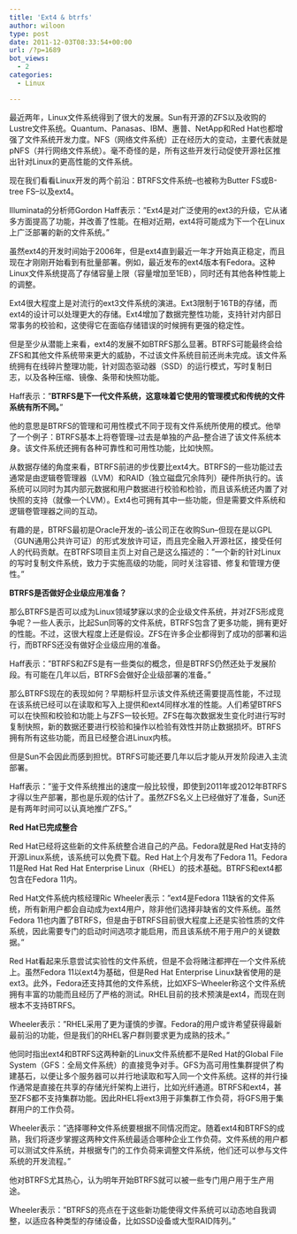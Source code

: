 ```yaml
---
title: 'Ext4 & btrfs'
author: wiloon
type: post
date: 2011-12-03T08:33:54+00:00
url: /?p=1689
bot_views:
  - 2
categories:
  - Linux

---
```

最近两年，Linux文件系统得到了很大的发展。Sun有开源的ZFS以及收购的Lustre文件系统。Quantum、Panasas、IBM、惠普、NetApp和Red Hat也都增强了文件系统开发力度。NFS（网络文件系统）正在经历大的变动，主要代表就是pNFS（并行网络文件系统）。毫不奇怪的是，所有这些开发行动促使开源社区推出针对Linux的更高性能的文件系统。

现在我们看看Linux开发的两个前沿：BTRFS文件系统&#8211;也被称为Butter FS或B-tree FS&#8211;以及ext4。

Illuminata的分析师Gordon Haff表示：&#8221;Ext4是对广泛使用的ext3的升级，它从诸多方面提高了功能，并改善了性能。在相对近期，ext4将可能成为下一个在Linux上广泛部署的新的文件系统。&#8221;

虽然ext4的开发时间始于2006年，但是ext4直到最近一年才开始真正稳定，而且现在才刚刚开始看到有批量部署。例如，最近发布的ext4版本有Fedora。这种Linux文件系统提高了存储容量上限（容量增加至1EB），同时还有其他各种性能上的调整。

Ext4很大程度上是对流行的ext3文件系统的演进。Ext3限制于16TB的存储，而ext4的设计可以处理更大的存储。Ext4增加了数据完整性功能，支持针对内部日常事务的校验和，这使得它在面临存储错误的时候拥有更强的稳定性。

但是至少从潜能上来看，ext4的发展不如BTRFS那么显著。BTRFS可能最终会给ZFS和其他文件系统带来更大的威胁，不过该文件系统目前还尚未完成。该文件系统拥有在线碎片整理功能，针对固态驱动器（SSD）的运行模式，写时复制日志，以及各种压缩、镜像、条带和快照功能。

Haff表示：&#8221;**BTRFS是下一代文件系统，这意味着它使用的管理模式和传统的文件系统有所不同。**&#8221;

他的意思是BTRFS的管理和可用性模式不同于现有文件系统所使用的模式。他举了一个例子：BTRFS基本上将卷管理&#8211;过去是单独的产品&#8211;整合进了该文件系统本身。该文件系统还拥有各种可靠性和可用性功能，比如快照。

从数据存储的角度来看，BTRFS前进的步伐要比ext4大。BTRFS的一些功能过去通常是由逻辑卷管理器（LVM）和RAID（独立磁盘冗余阵列）硬件所执行的。该系统可以同时为其内部元数据和用户数据进行校验和检验，而且该系统还内置了对快照的支持（就像一个LVM）。Ext4也可拥有其中一些功能，但是需要文件系统和逻辑卷管理器之间的互动。

有趣的是，BTRFS最初是Oracle开发的&#8211;该公司正在收购Sun&#8211;但现在是以GPL（GUN通用公共许可证）的形式发放许可证，而且完全融入开源社区，接受任何人的代码贡献。在BTRFS项目主页上对自己是这么描述的：&#8221;一个新的针对Linux的写时复制文件系统，致力于实施高级的功能，同时关注容错、修复和管理方便性。&#8221;

**BTRFS是否做好企业级应用准备？**

那么BTRFS是否可以成为Linux领域梦寐以求的企业级文件系统，并对ZFS形成竞争呢？一些人表示，比起Sun同等的文件系统，BTRFS包含了更多功能，拥有更好的性能。不过，这很大程度上还是假设。ZFS在许多企业都得到了成功的部署和运行，而BTRFS还没有做好企业级应用的准备。

Haff表示：&#8221;BTRFS和ZFS是有一些类似的概念，但是BTRFS仍然还处于发展阶段。有可能在几年以后，BTRFS会做好企业级部署的准备。&#8221;

那么BTRFS现在的表现如何？早期标杆显示该文件系统还需要提高性能，不过现在该系统已经可以在读取和写入上提供和ext4同样水准的性能。人们希望BTRFS可以在快照和校验和功能上与ZFS一较长短。ZFS在每次数据发生变化时进行写时复制快照，新的数据还要进行校验和操作以检验有效性并防止数据损坏。BTRFS拥有所有这些功能，而且已经整合进Linux内核。

但是Sun不会因此而感到担忧。BTRFS可能还要几年以后才能从开发阶段进入主流部署。

Haff表示：&#8221;鉴于文件系统推出的速度一般比较慢，即使到2011年或2012年BTRFS才得以生产部署，那也是乐观的估计了。虽然ZFS名义上已经做好了准备，Sun还是有两年时间可以认真地推广ZFS。&#8221;

**Red Hat已完成整合**

Red Hat已经将这些新的文件系统整合进自己的产品。Fedora就是Red Hat支持的开源Linux系统，该系统可以免费下载。Red Hat上个月发布了Fedora 11。Fedora 11是Red Hat Red Hat Enterprise Linux（RHEL）的技术基础。BTRFS和ext4都包含在Fedora 11内。

Red Hat文件系统内核经理Ric Wheeler表示：&#8221;ext4是Fedora 11缺省的文件系统，所有新用户都会自动成为ext4用户，除非他们选择非缺省的文件系统。虽然Fedora 11也内置了BTRFS，但是由于BTRFS目前很大程度上还是实验性质的文件系统，因此需要专门的启动时间选项才能启用，而且该系统不用于用户的关键数据。&#8221;

Red Hat看起来乐意尝试实验性的文件系统，但是不会将赌注都押在一个文件系统上。虽然Fedora 11以ext4为基础，但是Red Hat Enterprise Linux缺省使用的是ext3。此外，Fedora还支持其他的文件系统，比如XFS&#8211;Wheeler称这个文件系统拥有丰富的功能而且经历了严格的测试。RHEL目前的技术预演是ext4，而现在则根本不支持BTRFS。

Wheeler表示：&#8221;RHEL采用了更为谨慎的步骤。Fedora的用户或许希望获得最新最前沿的功能，但是我们的RHEL客户群则要求更为成熟的技术。&#8221;

他同时指出ext4和BTRFS这两种新的Linux文件系统都不是Red Hat的Global File System（GFS：全局文件系统）的直接竞争对手。GFS为高可用性集群提供了构建基石，以便让多个服务器可以并行地读取和写入同一个文件系统。这样的并行操作通常是直接在共享的存储光纤架构上进行，比如光纤通道。BTRFS和ext4，甚至ZFS都不支持集群功能。因此RHEL将ext3用于非集群工作负荷，将GFS用于集群用户的工作负荷。

Wheeler表示：&#8221;选择哪种文件系统要根据不同情况而定。随着ext4和BTRFS的成熟，我们将逐步掌握这两种文件系统最适合哪种企业工作负荷。文件系统的用户都可以测试文件系统，并根据专门的工作负荷来调整文件系统，他们还可以参与文件系统的开发流程。&#8221;

他对BTRFS尤其热心，认为明年开始BTRFS就可以被一些专门用户用于生产用途。

Wheeler表示：&#8221;BTRFS的亮点在于这些新功能使得文件系统可以动态地自我调整，以适应各种类型的存储设备，比如SSD设备或大型RAID阵列。&#8221;